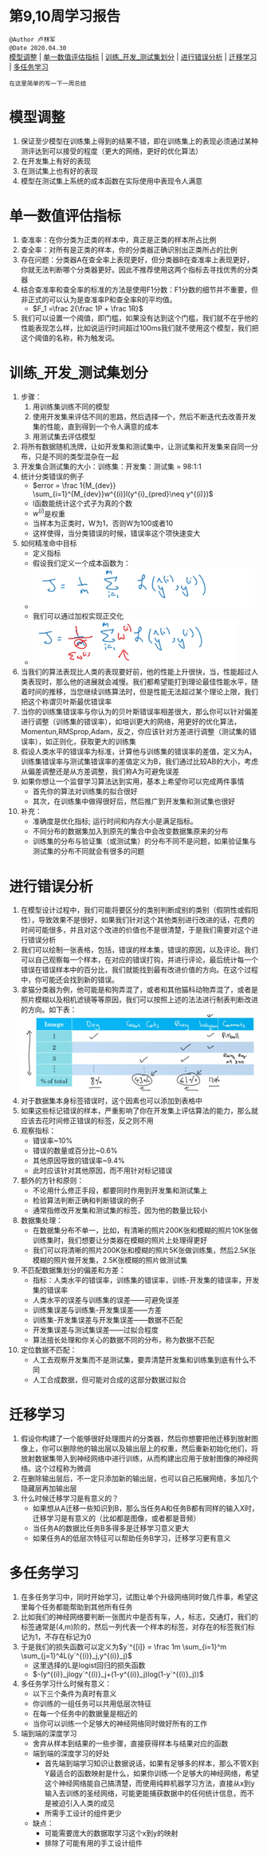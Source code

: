 # 第9,10周学习报告  

`@Author 卢林军`  
`@Date 2020.04.30`  
[模型调整](#1) | [单一数值评估指标](#2) | [训练_开发_测试集划分](#3) | [进行错误分析](#4) | [迁移学习](#5) | [多任务学习](#6)


```
在这里简单的写一下一周总结
```

# <a id='1'>模型调整</a>

1. 保证至少模型在训练集上得到的结果不错，即在训练集上的表现必须通过某种测评达到可以接受的程度（更大的网络，更好的优化算法）
2. 在开发集上有好的表现
3. 在测试集上也有好的表现
4. 模型在测试集上系统的成本函数在实际使用中表现令人满意

# <a id='2'>单一数值评估指标</a>

1. 查准率：在你分类为正类的样本中，真正是正类的样本所占比例
2. 查全率：对所有是正类的样本，你的分类器正确识别出正类所占的比例
3. 存在问题：分类器A在查全率上表现更好，但分类器B在查准率上表现更好，你就无法判断哪个分类器更好。因此不推荐使用这两个指标去寻找优秀的分类器 
4. 结合查准率和查全率的标准的方法是使用F1分数：F1分数的细节并不重要，但非正式的可以认为是查准率P和查全率R的平均值。
    * $F_1 =\frac 2{\frac 1P + \frac 1R}$
5. 我们可以设置一个阈值，即门槛，如果没有达到这个门槛，我们就不在乎他的性能表现怎么样，比如说运行时间超过100ms我们就不使用这个模型，我们把这个阈值的名称，称为触发词。

# <a id='3'>训练_开发_测试集划分</a>

1. 步骤：
    1. 用训练集训练不同的模型
    2. 使用开发集来评估不同的思路，然后选择一个，然后不断迭代去改善开发集的性能，直到得到一个令人满意的成本
    3. 用测试集去评估模型
2. 将所有数据随机洗牌，让如开发集和测试集中，让测试集和开发集来自同一分布，只是不同的类型混杂在一起
3. 开发集合测试集的大小：训练集：开发集：测试集 = 98:1:1
4. 统计分类错误的例子
    * $error = \frac 1{M_{dev}} \sum_{i=1}^{M_{dev}}w^{(i)}l(y^{i}_{pred}\neq y^{(i)})$
    * l函数能统计这个式子为真的个数
    * $w^{(i)}$是权重
    * 当样本为正类时，W为1，否则W为100或者10
    * 这样使得，当分类错误的时候，错误率这个项快速变大
5. 如何精准命中目标
    * 定义指标
    * 假设我们定义一个成本函数为：
    * ![temp](./img/成本函数1.png)
    * 我们可以通过加权实现正交化
    * ![temp](./img/成本函数2.png)
6. 当我们的算法表现比人类的表现要好前，他的性能上升很快，当，性能超过人类表现时，那么他的进展就会减慢。我们都希望能打到理论最佳性能水平，随着时间的推移，当您继续训练算法时，但是性能无法超过某个理论上限，我们把这个称谓贝叶斯最优错误率
7. 当你的训练集错误率与你认为的贝叶斯错误率相差很大，那么你可以针对偏差进行调整（训练集的错误率），如培训更大的网络，用更好的优化算法，Momentun,RMSprop,Adam，反之，你应该针对方差进行调整（测试集的错误率），如正则化，获取更大的训练集
8. 假设人类水平的错误率为标准，计算他与训练集的错误率的差值，定义为A，训练集错误率与测试集错误率的差值定义为B，我们通过比较AB的大小，考虑从偏差调整还是从方差调整，我们称A为可避免误差
9. 如果你想让一个监督学习算法达到实用，基本上希望你可以完成两件事情
    * 首先你的算法对训练集的拟合很好
    * 其次，在训练集中做得很好后，然后推广到开发集和测试集也很好
10. 补充：
    * 准确度是优化指标; 运行时间和内存大小是满足指标。
    * 不同分布的数据集加入到原先的集合中会改变数据集原来的分布
    * 训练集的分布与验证集（或测试集）的分布不同不是问题，如果验证集与测试集的分布不同就会有很多的问题

# <a id='4'>进行错误分析</a>

1. 在模型设计过程中，我们可能将要区分的类别判断成别的类别（假阴性或假阳性），导致效果不是很好，如果我们针对这个其他类别进行改进的话，花费的时间可能很多，并且对这个改进的价值也不是很清楚，于是我们需要对这个进行错误分析
2. 我们可以绘制一张表格，包括，错误的样本集，错误的原因，以及评论。我们可以自己观察每一个样本，在对应的错误打钩，并进行评论，最后统计每一个错误在错误样本中的百分比，我们就能找到最有改进价值的方向。在这个过程中，你可能还会找到新的错误。
3. 拿猫分类器为例，他可能是和狗弄混了，或者和其他猫科动物弄混了，或者是照片模糊以及相机滤镜等等原因，我们可以按照上述的法法进行制表判断改进的方向。如下表：![错误分析](./img/错误分析.png)
4. 对于数据集本身标签错误时，这个因素也可以添加到表格中
5. 如果这些标记错误的样本，严重影响了你在开发集上评估算法的能力，那么就应该去花时间修正错误的标签，反之则不用
6. 观察指标：
    * 错误率~10%
    * 错误的数量或百分比~0.6%
    * 其他原因导致的错误率~9.4%
    * 此时应该针对其他原因，而不用针对标记错误
7. 额外的方针和原则：
    * 不论用什么修正手段，都要同时作用到开发集和测试集上
    * 检验算法判断正确和判断错误的例子
    * 通常指修改开发集和测试集的标签，因为他的数量比较小
8. 数据集处理：
    * 在数据集分布不单一，比如，有清晰的照片200K张和模糊的照片10K张做训练集时，我们想要让分类器在模糊的照片上处理得更好
    * 我们可以将清晰的照片200K张和模糊的照片5K张做训练集，然后2.5K张模糊的照片做开发集，2.5K张模糊的照片做测试集
9. 不匹配数据集划分的偏差和方差：
    * 指标：人类水平的错误率，训练集的错误率，训练-开发集的错误率，开发集的错误率
    * 人类水平的误差与训练集的误差——可避免误差
    * 训练集误差与训练集-开发集误差——方差
    * 训练集-开发集误差与开发集误差——数据不匹配
    * 开发集误差与测试集误差——过拟合程度
    * 算法擅长处理和你关心的数据不同的分布，称为数据不匹配
10. 定位数据不匹配：
    * 人工去观察开发集而不是测试集，要弄清楚开发集和训练集到底有什么不同
    * 人工合成数据，但可能对合成的这部分数据过拟合

# <a id='5'>迁移学习</a>

1. 假设你构建了一个能够很好处理图片的分类器，然后你想要把他迁移到放射图像上，你可以删除他的输出层以及输出层上的权重，然后重新初始化他们，将放射数据集带入到神经网络中进行训练，从而构建出应用于放射图像的神经网络。这个过程称为微调
2. 在删除输出层后，不一定只添加新的输出层，也可以自己拓展网络，多加几个隐藏层再加输出层
3. 什么时候迁移学习是有意义的？
    * 如果想从A迁移一些知识到B，那么当任务A和任务B都有同样的输入X时，迁移学习是有意义的（比如都是图像，或者都是音频）
    * 当任务A的数据比任务B多得多是迁移学习意义更大
    * 如果任务A的低层次特征可以帮助任务B学习，迁移学习更有意义

# <a id='6'>多任务学习</a>

1. 在多任务学习中，同时开始学习，试图让单个升级网络同时做几件事，希望这里每个任务都能帮助到其他所有任务
2. 比如我们的神经网络要判断一张图片中是否有车，人，标志，交通灯，我们的标签通常是(4,m)阶的，然后一列代表一个样本的标签，对存在的标签我们标记为1，不存在标记为0
3. 于是我们的损失函数可以定义为$y`^{[i]} = \frac 1m \sum_{i=1}^m \sum_{j=1}^4L(y`^{(i)}_j,y^{(i)}_j)$
    * 这里选择的L是logist回归的损失函数
    * $-(y^{(i)}_jlogy`^{(i)}_j+(1-y^{(i)}_j)log(1-y`^{(i)}_j))$
4. 多任务学习什么时候有意义：
    * 以下三个条件为真时有意义
    * 你训练的一组任务可以共用低层次特征
    * 在每一个任务中的数据量是相近的
    * 当你可以训练一个足够大的神经网络同时做好所有的工作
5. 端到端的深度学习
    * 舍弃从样本到结果的一些步骤，直接获得样本与结果对应的函数
    * 端到端的深度学习的好处
        * 首先端到端学习知识让数据说话，如果有足够多的样本，那么不管X到Y最适合的函数映射是什么，如果你训练一个足够大的神经网络，希望这个神经网络能自己搞清楚，而使用纯粹机器学习方法，直接从x到y输入去训练的圣经网络，可能更能捕获数据中的任何统计信息，而不是被迫引入人类的成见
        * 所需手工设计的组件更少
    * 缺点：
        * 可能需要庞大的数据取学习这个x到y的映射
        * 排除了可能有用的手工设计组件